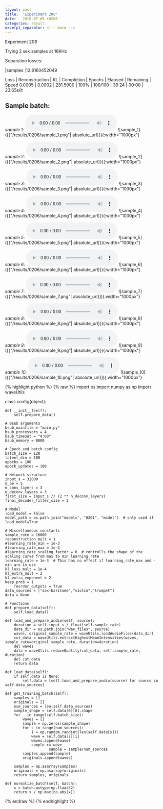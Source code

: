 ```yaml
---
layout: post
title:  "Experiment 206"
date:   2018-07-05 +0200
categories: result
excerpt_separator: <!-- more -->
---
```

Experiment 206

Trying 2 sek samples at 16KHz

Separation losses:

|samples
|12.8160452049

Loss | Reconstruction | KL | Completion | Epochs | Elapsed | Remaining | Speed
0.0005 | 0.0002 | 281.5900 | 100% | 100/100 | 39:24 | 00:00 | 23.65s/it<!-- more -->

## **Sample batch**:
_sample 1_:
<audio src="/ResultsOverview/results/0206/sample_1.wav" controls preload></audio>
![sample_1]({{"/results/0206/sample_1.png"| absolute_url}}){:width="1000px"}

_sample 2_:
<audio src="/ResultsOverview/results/0206/sample_2.wav" controls preload></audio>
![sample_2]({{"/results/0206/sample_2.png"| absolute_url}}){:width="1000px"}

_sample 3_:
<audio src="/ResultsOverview/results/0206/sample_3.wav" controls preload></audio>
![sample_3]({{"/results/0206/sample_3.png"| absolute_url}}){:width="1000px"}

_sample 4_:
<audio src="/ResultsOverview/results/0206/sample_4.wav" controls preload></audio>
![sample_4]({{"/results/0206/sample_4.png"| absolute_url}}){:width="1000px"}

_sample 5_:
<audio src="/ResultsOverview/results/0206/sample_5.wav" controls preload></audio>
![sample_5]({{"/results/0206/sample_5.png"| absolute_url}}){:width="1000px"}

_sample 6_:
<audio src="/ResultsOverview/results/0206/sample_6.wav" controls preload></audio>
![sample_6]({{"/results/0206/sample_6.png"| absolute_url}}){:width="1000px"}

_sample 7_:
<audio src="/ResultsOverview/results/0206/sample_7.wav" controls preload></audio>
![sample_7]({{"/results/0206/sample_7.png"| absolute_url}}){:width="1000px"}

_sample 8_:
<audio src="/ResultsOverview/results/0206/sample_8.wav" controls preload></audio>
![sample_8]({{"/results/0206/sample_8.png"| absolute_url}}){:width="1000px"}

_sample 9_:
<audio src="/ResultsOverview/results/0206/sample_9.wav" controls preload></audio>
![sample_9]({{"/results/0206/sample_9.png"| absolute_url}}){:width="1000px"}

_sample 10_:
<audio src="/ResultsOverview/results/0206/sample_10.wav" controls preload></audio>
![sample_10]({{"/results/0206/sample_10.png"| absolute_url}}){:width="1000px"}


{% highlight python %}
{% raw %}
import os
import numpy as np
import waveUtils


class config(object):

	def __init__(self):
		self.prepare_data()

	# Bsub arguments
	bsub_mainfile = "main.py"
	bsub_processors = 4
	bsub_timeout = "4:00"
	bsub_memory = 8000

	# Epoch and batch config
	batch_size = 128
	latent_dim = 100
	epochs = 100
	epoch_updates = 100

	# Network structure
	input_s = 32000
	n_ae = 5
	n_conv_layers = 3
	n_deconv_layers = 3
	first_size = input_s // (2 ** n_deconv_layers)
	final_decoder_filter_size = 3

	# Model
	load_model = False
	model_path = os.path.join("models", "0201", "model")  # only used if load_model=True

	# Miscellaneous constants
	sample_rate = 16000
	reconstruction_mult = 1
	#learning_rate_min = 1e-3
	#learning_rate_max = 1e-3
	#learning_rate_scaling_factor = 0  # controlls the shape of the scaling curve from max to min learning rate
	learning_rate = 1e-3  # This has no effect if learning_rate_max and -min are in use
	kl_loss_mult = 1e-4
	kl_extra_mult = 2
	kl_extra_exponent = 2
	keep_prob = 1
        reorder_outputs = True
	data_sources = ["sax-baritone","violin","trumpet"]
	data = None

	# Functions
	def prepare_data(self):
		self.load_data()

	def load_and_prepare_audio(self, source):
		duration = self.input_s / float(self.sample_rate)
		data_dir = os.path.join("wav_files", source)
		waves, original_sample_rate = waveUtils.loadAudioFiles(data_dir)
		cut_data = waveUtils.extractHighestMeanIntensities(waves, sample_rate=original_sample_rate, duration=duration)
		del waves
		data = waveUtils.reduceQuality(cut_data, self.sample_rate, duration)
		del cut_data
		return data

	def load_data(self):
		if self.data is None:
			self.data = [self.load_and_prepare_audio(source) for source in self.data_sources]

	def get_training_batch(self):
		samples = []
		originals = []
		num_sources = len(self.data_sources)
		sample_shape = self.data[0][0].shape
		for _ in range(self.batch_size):
			waves = []
			sample = np.zeros(sample_shape)
			for s in range(num_sources):
				i = np.random.randint(len(self.data[s]))
				wave = self.data[s][i]
				waves.append(wave)
				sample += wave
                        sample = sample/num_sources
			samples.append(sample)
			originals.append(waves)

		samples = np.asarray(samples)
		originals = np.asarray(originals)
		return samples, originals

	def normalize_batch(self, batch):
		x = batch.astype(np.float32)
		return x / np.max(np.abs(x))


{% endraw %}
{% endhighlight %}
